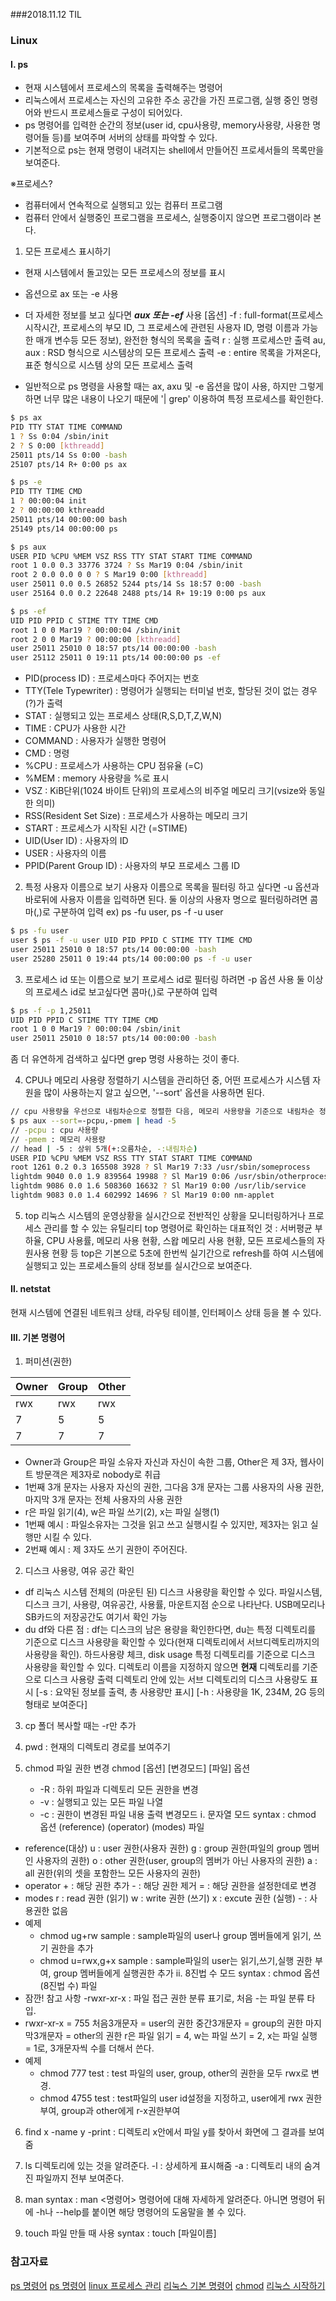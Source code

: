 
###2018.11.12 TIL
### Linux
#### Ⅰ. ps
* 현재 시스템에서 프로세스의 목록을 출력해주는 명령어
* 리눅스에서 프로세스는 자신의 고유한 주소 공간을 가진 프로그램, 실행 중인 명령어와 반드시 프로세스들로 구성이 되어있다.
* ps 명령어를 입력한 순간의 정보(user id, cpu사용량, memory사용량, 사용한 명령어들 등)를 보여주며 서버의 상태를 파악할 수 있다.
* 기본적으로 ps는 현재 명령이 내려지는 shell에서 만들어진 프로세서들의 목록만을 보여준다.

※프로세스?
* 컴퓨터에서 연속적으로 실행되고 있는 컴퓨터 프로그램
* 컴퓨터 안에서 실행중인 프로그램을 프로세스, 실행중이지 않으면 프로그램이라 본다.

1. 모든 프로세스 표시하기
* 현재 시스템에서 돌고있는 모든 프로세스의 정보를 표시
* 옵션으로 ax 또는 -e 사용
* 더 자세한 정보를 보고 싶다면 ***aux 또는 -ef*** 사용
[옵션]
-f : full-format(프로세스 시작시간, 프로세스의 부모 ID, 그 프로세스에 관련된 사용자 ID, 명령 이름과 가능한 매개 변수등 모든 정보), 완전한 형식의 목록을 출력
r : 실행 프로세스만 출력
au, aux : RSD 형식으로 시스템상의 모든 프로세스 출력
-e : entire 목록을 가져온다, 표준 형식으로 시스템 상의 모든 프로세스 출력

* 일반적으로 ps 명령을 사용할 때는 ax, axu 및 -e 옵션을 많이 사용, 하지만 그렇게 하면 너무 많은 내용이 나오기 때문에 '| grep' 이용하여 특정 프로세스를 확인한다.


```bash
$ ps ax
PID TTY STAT TIME COMMAND
1 ? Ss 0:04 /sbin/init
2 ? S 0:00 [kthreadd]
25011 pts/14 Ss 0:00 -bash
25107 pts/14 R+ 0:00 ps ax

$ ps -e
PID TTY TIME CMD
1 ? 00:00:04 init
2 ? 00:00:00 kthreadd
25011 pts/14 00:00:00 bash
25149 pts/14 00:00:00 ps

$ ps aux
USER PID %CPU %MEM VSZ RSS TTY STAT START TIME COMMAND
root 1 0.0 0.3 33776 3724 ? Ss Mar19 0:04 /sbin/init
root 2 0.0 0.0 0 0 ? S Mar19 0:00 [kthreadd]
user 25011 0.0 0.5 26852 5244 pts/14 Ss 18:57 0:00 -bash
user 25164 0.0 0.2 22648 2488 pts/14 R+ 19:19 0:00 ps aux

$ ps -ef
UID PID PPID C STIME TTY TIME CMD
root 1 0 0 Mar19 ? 00:00:04 /sbin/init
root 2 0 0 Mar19 ? 00:00:00 [kthreadd]
user 25011 25010 0 18:57 pts/14 00:00:00 -bash
user 25112 25011 0 19:11 pts/14 00:00:00 ps -ef
```
* PID(process ID) : 프로세스마다 주어지는 번호
* TTY(Tele Typewriter) : 명령어가 실행되는 터미널 번호, 할당된 것이 없는 경우 (?)가 출력
* STAT : 실행되고 있는 프로세스 상태(R,S,D,T,Z,W,N)
* TIME : CPU가 사용한 시간
* COMMAND : 사용자가 실행한 명령어
* CMD : 명령
* %CPU : 프로세스가 사용하는 CPU 점유율 (=C)
* %MEM : memory 사용량을 %로 표시
* VSZ : KiB단위(1024 바이트 단위)의 프로세스의 비주얼 메모리 크기(vsize와 동일한 의미)
* RSS(Resident Set Size) : 프로세스가 사용하는 메모리 크기
* START : 프로세스가 시작된 시간 (=STIME)
* UID(User ID) : 사용자의 ID
* USER : 사용자의 이름
* PPID(Parent Group ID) : 사용자의 부모 프로세스 그룹 ID

2. 특정 사용자 이름으로 보기
사용자 이름으로 목록을 필터링 하고 싶다면 -u 옵션과 바로뒤에 사용자 이름을 입력하면 된다.
둘 이상의 사용자 명으로 필터링하려면 콤마(,)로 구분하여 입력
ex) ps -fu user, ps -f -u user
```bash
$ ps -fu user
user $ ps -f -u user UID PID PPID C STIME TTY TIME CMD
user 25011 25010 0 18:57 pts/14 00:00:00 -bash
user 25280 25011 0 19:44 pts/14 00:00:00 ps -f -u user
```
3. 프로세스 id 또는 이름으로 보기
프로세스 id로 필터링 하려면 -p 옵션 사용
둘 이상의 프로세스 id로 보고싶다면 콤마(,)로 구분하여 입력
```bash
$ ps -f -p 1,25011
UID PID PPID C STIME TTY TIME CMD
root 1 0 0 Mar19 ? 00:00:04 /sbin/init
user 25011 25010 0 18:57 pts/14 00:00:00 -bash
```
좀 더 유연하게 검색하고 싶다면 grep 명령 사용하는 것이 좋다.

4. CPU나 메모리 사용량 정렬하기
시스템을 관리하던 중, 어떤 프로세스가 시스템 자원을 많이 사용하는지 알고 싶으면, '--sort' 옵션을 사용하면 된다.

```bash
// cpu 사용량을 우선으로 내림차순으로 정렬한 다음, 메모리 사용량을 기준으로 내림차순 정렬하고 상위 5개 프로세스만 출력
$ ps aux --sort=-pcpu,-pmem | head -5
// -pcpu : cpu 사용량
// -pmem : 메모리 사용량
// head | -5 : 상위 5개(+:오름차순, -:내림차순)
USER PID %CPU %MEM VSZ RSS TTY STAT START TIME COMMAND
root 1261 0.2 0.3 165508 3928 ? Sl Mar19 7:33 /usr/sbin/someprocess
lightdm 9040 0.0 1.9 839564 19988 ? Sl Mar19 0:06 /usr/sbin/otherprocess root 9025 0.0 1.9 235720 19660 tty7 Ss+ Mar19 0:02 /usr/bin/process
lightdm 9086 0.0 1.6 508360 16632 ? Sl Mar19 0:00 /usr/lib/service
lightdm 9083 0.0 1.4 602992 14696 ? Sl Mar19 0:00 nm-applet
```

5. top
리눅스 시스템의 운영상황을 실시간으로 전반적인 상황을 모니터링하거나 프로세스 관리를 할 수 있는 유틸리티
top 명령어로 확인하는 대표적인 것 : 서버평균 부하율, CPU 사용률, 메모리 사용 현황, 스왑 메모리 사용 현황, 모든 프로세스들의 자원사용 현황 등
top은 기본으로 5초에 한번씩 실기간으로 refresh를 하여 시스템에 실행되고 있는 프로세스들의 상태 정보를 실시간으로 보여준다.

#### Ⅱ. netstat
현재 시스템에 연결된 네트워크 상태, 라우팅 테이블, 인터페이스 상태 등을 볼 수 있다.

#### Ⅲ. 기본 명령어
1. 퍼미션(권한)

| Owner | Group | Other |
| ----- | ----- | ----- |
| rwx | rwx | rwx |
| 7 | 5 | 5 |
| 7 | 7 | 7 |
* Owner과 Group은 파일 소유자 자신과 자신이 속한 그룹, Other은 제 3자, 웹사이트 방문객은 제3자로 nobody로 취급
* 1번째 3개 문자는 사용자 자신의 권한, 그다음 3개 문자는 그룹 사용자의 사용 권한, 마지막 3개 문자는 전체 사용자의 사용 권한
* r은 파일 읽기(4), w은 파일 쓰기(2), x는 파일 실행(1)
* 1번째 예시 : 파일소유자는 그것을 읽고 쓰고 실행시킬 수 있지만, 제3자는 읽고 실행만 시킬 수 있다.
* 2번째 예시 : 제 3자도 쓰기 권한이 주어진다.

2. 디스크 사용량, 여유 공간 확인
* df
리눅스 시스템 전체의 (마운틴 된) 디스크 사용량을 확인할 수 있다.
파일시스템, 디스크 크기, 사용량, 여유공간, 사용률, 마운트지점 순으로 나타난다.
USB메모리나 SB카드의 저장공간도 여기서 확인 가능
* du
df와 다른 점 : df는 디스크의 남은 용량을 확인한다면, du는 특정 디렉토리를 기준으로 디스크 사용량을 확인할 수 있다(현재 디렉토리에서 서브디렉토리까지의 사용량을 확인).
하드사용량 체크, disk usage
특정 디렉토리를 기준으로 디스크 사용량을 확인할 수 있다.
디렉토리 이름을 지정하지 않으면 **현재** 디렉토리를 기준으로 디스크 사용량 출력
디렉토리 안에 있는 서브 디렉토리의 디스크 사용량도 표시
[-s : 요약된 정보를 출력, 총 사용량만 표시]
[-h : 사용량을 1K, 234M, 2G 등의 형태로 보여준다]

3. cp
폴더 복사할 때는 -r만 추가

4. pwd : 현재의 디렉토리 경로를 보여주기

5. chmod
파일 권한 변경
chmod [옵션] [변경모드] [파일]
옵션
   - -R : 하위 파일과 디렉토리 모든 권한을 변경
   - -v : 실행되고 있는 모든 파일 나열
   - -c : 권한이 변경된 파일 내용 출력
변경모드
ⅰ. 문자열 모드
syntax : chmod 옵션 (reference) (operator) (modes) 파일
* reference(대상)
u : user 권한(사용자 권한)
g : group 권한(파일의 group 멤버인 사용자의 권한)
o : other 권한(user, group의 멤버가 아닌 사용자의 권한)
a : all 권한(위의 셋을 포함한느 모든 사용자의 권한)
* operator
\+ : 해당 권한 추가
\- : 해당 권한 제거
= : 해당 권한을 설정한데로 변경
* modes
r : read 권한 (읽기)
w : write 권한 (쓰기)
x : excute 권한 (실행)
\- : 사용권한 없음
* 예제
  - chmod ug+rw sample : sample파일의 user나 group 멤버들에게 읽기, 쓰기 권한을 추가
  - chmod u=rwx,g+x sample : sample파일의 user는 읽기,쓰기,실행 권한 부여, group 멤버들에게 실행권한 추가
ⅱ. 8진법 수 모드
syntax : chmod 옵션 (8진법 수) 파일
* 잠깐! 참고 사항
-rwxr-xr-x : 파일 접근 권한 분류 표기로, 처음 -는 파일 분류 타입.
* rwxr-xr-x = 755
처음3개문자 = user의 권한
중간3개문자 = group의 권한
마지막3개문자 = other의 권한
r은 파일 읽기 = 4, w는 파일 쓰기 = 2, x는 파일 실행 = 1로, 3개문자씩 수를 더해서 쓴다.
* 예제
  - chmod 777 test : test 파일의 user, group, other의 권한을 모두 rwx로 변경.
  - chmod 4755 test : test파일의 user id설정을 지정하고, user에게 rwx 권한 부여, group과 other에게 r-x권한부여

6. find x -name y -print : 디렉토리 x안에서 파일 y를 찾아서 화면에 그 결과를 보여줌

7. ls
디렉토리에 있는 것을 알려준다.
-l : 상세하게 표시해줌
-a : 디렉토리 내의 숨겨진 파일까지 전부 보여준다.

8. man
syntax : man <명령어>
명령어에 대해 자세하게 알려준다.
아니면 명령어 뒤에 -h나 --help를 붙이면 해당 명령어의 도움말을 볼 수 있다.

8. touch
파일 만들 때 사용
syntax : touch [파일이름]

### 참고자료
[ps 명령어](http://sisiblog.tistory.com/19)
[ps 명령어](http://itstudyblog.tistory.com/395)
[linux 프로세스 관리](https://www.aonenetworks.kr/official.php/home/info/1399)
[리눅스 기본 명령어](https://www.mireene.com/webimg/linux_tip1.htm)
[chmod](http://www.incodom.kr/Linux/%EA%B8%B0%EB%B3%B8%EB%AA%85%EB%A0%B9%EC%96%B4/chmod)
[리눅스 시작하기](http://mrrootable.tistory.com/category/HOW%20TO%20HACK/Basics)
